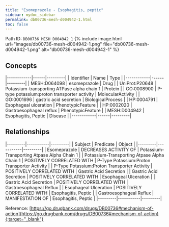 ```yaml
---
title: "Esomeprazole - Esophagitis, peptic"
sidebar: mydoc_sidebar
permalink: db00736-mesh-d004942-1.html
toc: false 
---
```



Path ID: `DB00736_MESH_D004942_1`
{% include image.html url="images/db00736-mesh-d004942-1.png" file="db00736-mesh-d004942-1.png" alt="db00736-mesh-d004942-1" %}

## Concepts

|------------|------|---------|
| Identifier | Name | Type    |
|------------|------|---------|
| MESH:D064098 | esomeprazole | Drug |
| UniProt:P20648 | Potassium-transporting ATPase alpha chain 1 | Protein |
| GO:0008900 | P-type potassium:proton transporter activity | MolecularActivity |
| GO:0001696 | gastric acid secretion | BiologicalProcess |
| HP:0004791 | Esophageal ulceration | PhenotypicFeature |
| HP:0002020 | Gastroesophageal reflux | PhenotypicFeature |
| MESH:D004942 | Esophagitis, Peptic | Disease |
|------------|------|---------|

## Relationships

|---------|-----------|---------|
| Subject | Predicate | Object  |
|---------|-----------|---------|
| Esomeprazole | DECREASES ACTIVITY OF | Potassium-Transporting Atpase Alpha Chain 1 |
| Potassium-Transporting Atpase Alpha Chain 1 | POSITIVELY CORRELATED WITH | P-Type Potassium:Proton Transporter Activity |
| P-Type Potassium:Proton Transporter Activity | POSITIVELY CORRELATED WITH | Gastric Acid Secretion |
| Gastric Acid Secretion | POSITIVELY CORRELATED WITH | Esophageal Ulceration |
| Gastric Acid Secretion | POSITIVELY CORRELATED WITH | Gastroesophageal Reflux |
| Esophageal Ulceration | POSITIVELY CORRELATED WITH | Esophagitis, Peptic |
| Gastroesophageal Reflux | MANIFESTATION OF | Esophagitis, Peptic |
|---------|-----------|---------|

Reference: [https://go.drugbank.com/drugs/DB00736#mechanism-of-action](https://go.drugbank.com/drugs/DB00736#mechanism-of-action){:target="_blank"}